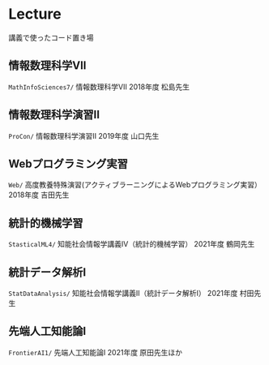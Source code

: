 # Lecture

講義で使ったコード置き場

## 情報数理科学VII

`MathInfoSciences7/` 情報数理科学VII 2018年度 松島先生

## 情報数理科学演習II

`ProCon/` 情報数理科学演習II 2019年度 山口先生

## Webプログラミング実習

`Web/` 高度教養特殊演習(アクティブラーニングによるWebプログラミング実習） 2018年度 吉田先生

## 統計的機械学習

`StasticalML4/` 知能社会情報学講義Ⅳ（統計的機械学習） 2021年度 鶴岡先生

## 統計データ解析Ⅰ

`StatDataAnalysis/` 知能社会情報学講義Ⅱ（統計データ解析Ⅰ） 2021年度 村田先生

## 先端人工知能論Ⅰ

`FrontierAI1/` 先端人工知能論I 2021年度 原田先生ほか
